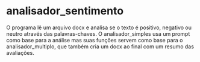 # analisador_sentimento
O programa lê um arquivo docx e analisa se o texto é positivo, negativo ou neutro através das palavras-chaves.
O analisador_simples usa um prompt como base para a análise mas suas funções servem como base para o analisador_multiplo, que também cria um docx ao final com um resumo das avaliações.
